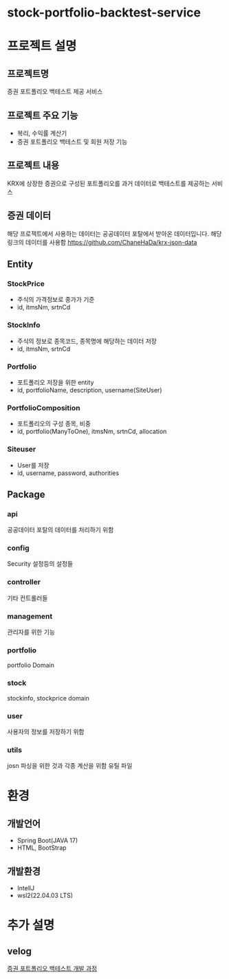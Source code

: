 # stock-portfolio-backtest-service

# 프로젝트 설명
## 프로젝트명
증권 포트폴리오 백테스트 제공 서비스

## 프로젝트 주요 기능
* 복리, 수익률 계산기
* 증권 포트폴리오 백테스트 및 회원 저장 기능

## 프로젝트 내용
KRX에 상장한 증권으로 구성된 포트폴리오를 과거 데이터로 백테스트를 제공하는 서비스

## 증권 데이터
해당 프로젝트에서 사용하는 데이터는 공공데이터 포탈에서 받아온 데이터입니다.
해당 링크의 데이터를 사용함
https://github.com/ChaneHaDa/krx-json-data

## Entity
### StockPrice
* 주식의 가격정보로 종가가 기준
* id, itmsNm, srtnCd

### StockInfo
* 주식의 정보로 종목코드, 종목명에 해당하는 데이터 저장
* id, itmsNm, srtnCd

### Portfolio
* 포트폴리오 저장을 위한 entity
* id, portfolioName, description, username(SiteUser)

### PortfolioComposition
* 포트폴리오의 구성 종목, 비중
* id, portfolio(ManyToOne), itmsNm, srtnCd, allocation

### Siteuser
* User를 저장
* id, username, password, authorities

## Package
### api
공공데이터 포탈의 데이터를 처리하기 위함
### config
Security 설정등의 설정들
### controller
기타 컨트롤러들
### management
관리자를 위한 기능
### portfolio
portfolio Domain
### stock
stockinfo, stockprice domain
### user
사용자의 정보를 저장하기 위함
### utils
josn 파싱을 위한 것과 각종 계산을 위함 유틸 파일

# 환경
## 개발언어 
* Spring Boot(JAVA 17)
* HTML, BootStrap

## 개발환경
* IntellJ
* wsl2(22.04.03 LTS)

# 추가 설명
## velog
[증권 포트폴리오 백테스트 개발 과정](https://velog.io/@chane_ha_da/series/%EC%A6%9D%EA%B6%8C-%ED%8F%AC%ED%8A%B8%ED%8F%B4%EB%A6%AC%EC%98%A4-%EB%B0%B1%ED%85%8C%EC%8A%A4%ED%8A%B8-%EC%84%9C%EB%B9%84%EC%8A%A4)
